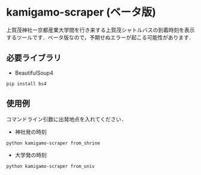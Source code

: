 # kamigamo-scraper (ベータ版)

上賀茂神社ー京都産業大学間を行き来する上賀茂シャトルバスの到着時刻を表示するツールです．ベータ版なので，予期せぬエラーが起こる可能性があります．

## 必要ライブラリ

- BeautifulSoup4

```
pip install bs4
```

## 使用例

コマンドライン引数に出発地点を入れてください．

- 神社発の時刻

```
python kamigamo-scraper from_shrine
```

- 大学発の時刻

```
python kamigamo-scraper from_univ
```
